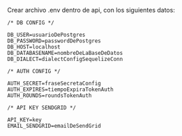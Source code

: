 Crear archivo .env dentro de api, con los siguientes datos:

```
/* DB CONFIG */

DB_USER=usuarioDePostgres
DB_PASSWORD=passwordDePostgres
DB_HOST=localhost
DB_DATABASENAME=nombreDeLaBaseDeDatos
DB_DIALECT=dialectConfigSequelizeConn

/* AUTH CONFIG */

AUTH_SECRET=fraseSecretaConfig
AUTH_EXPIRES=tiempoExpiraTokenAuth
AUTH_ROUNDS=roundsTokenAuth

/* API KEY SENDGRID */

API_KEY=key
EMAIL_SENDGRID=emailDeSendGrid

```


